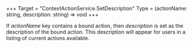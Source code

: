 +++
Target = "ContextActionService.SetDescription"
Type = (actionName: string, description: string) => void
+++

If _actionName_ key contains a bound action, then _description_ is set as the description of the bound action. This description will appear for users in a listing of current actions available.